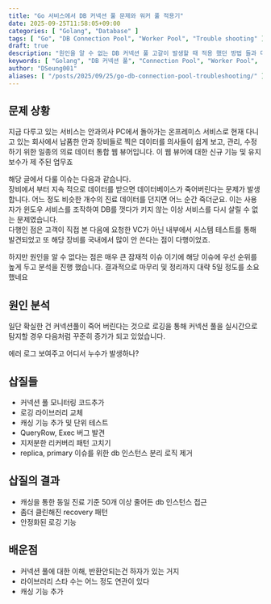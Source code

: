 ```yaml
---
title: "Go 서비스에서 DB 커넥션 풀 문제와 워커 풀 적용기"
date: 2025-09-25T11:58:05+09:00
categories: [ "Golang", "Database" ]
tags: [ "Go", "DB Connection Pool", "Worker Pool", "Trouble shooting" ]
draft: true
description: "원인을 알 수 없는 DB 커넥션 풀 고갈이 발생할 때 적용 했던 방법 들과 다소 허무한 결말을 담았습니다.."
keywords: [ "Golang", "DB 커넥션 풀", "Connection Pool", "Worker Pool", "Trouble shooting" ]
author: "DSeung001"
aliases: [ "/posts/2025/09/25/go-db-connection-pool-troubleshooting/" ]
---
```


## 문제 상황
지금 다루고 있는 서비스는 안과의사 PC에서 돌아가는 온프레미스 서비스로 현재 다니고 있는 회사에서 납품한 안과 장비들로 찍은 데이터를 의사들이 쉽게 보고, 관리, 수정하기 위한 일종의 의료 데이터 통합 웹 뷰어입니다.
이 웹 뷰어에 대한 신규 기능 및 유지 보수가 제 주된 업무죠 

해당 글에서 다룰 이슈는 다음과 같습니다.<br/>
장비에서 부터 지속 적으로 데이터를 받으면 데이터베이스가 죽어버린다는 문제가 발생합니다. 어느 정도 비슷한 개수의 진료 데이터를 던지면 어느 순간 죽더군요. 
이는 사용자가 윈도우 서비스를 조작하여 DB를 껏다가 키지 않는 이상 서비스를 다시 살릴 수 없는 문제였습니다. <br/>
다행인 점은 고객이 직접 본 다음에 요청한 VC가 아닌 내부에서 시스템 테스트를 통해 발견되었고 또 해당 장비를 국내에서 많이 안 쓴다는 점이 다행이었죠.

하지만 원인을 알 수 없다는 점은 매우 큰 잠재적 이슈 이기에 해당 이슈에 우선 순위를 높게 두고 분석을 진행 했습니다.
결과적으로 마무리 및 정리까지 대략 5일 정도를 소요했네요 

## 원인 분석
일단 확실한 건 커넥션풀이 죽어 버린다는 것으로 로깅을 통해 커넥션 풀을 실시간으로 탐지할 경우 다음처럼 꾸준히 증가가 되고 있었습니다.

에러 로그 보여주고
어디서 누수가 발생하나?

## 삽질들
- 커넥션 풀 모니터링 코드추가
- 로깅 라이브러리 교체
- 캐싱 기능 추가 및 단위 테스트 
- QueryRow, Exec 버그 발견
- 지저분한 리커버리 패턴 고치기
- replica, primary 이슈를 위한 db 인스턴스 분리 로직 제거 

## 삽질의 결과
- 캐싱을 통한 동일 진료 기준 50개 이상 줄어든 db 인스턴스 접근
- 좀더 클린해진 recovery 패턴
- 안정화된 로깅 기능 

## 배운점
- 커넥션 풀에 대한 이해, 반환안되는건 하자가 있는 거지
- 라이브러리 스타 수는 어느 정도 연관이 있다
- 캐싱 기능 추가